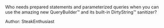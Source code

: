 Who needs prepared statements and parameterized queries when you can use the amazing new QueryBuilder™ and its built-in DirtyString™ sanitizer?

Author: SteakEnthusiast
